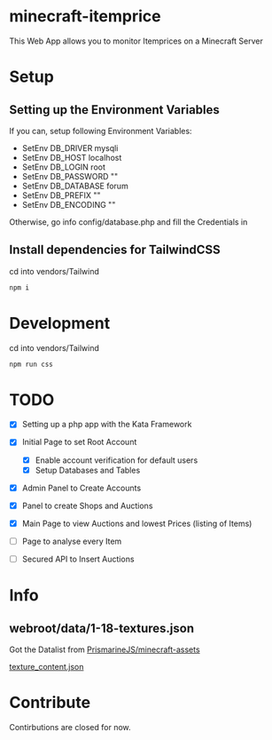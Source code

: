 # minecraft-itemprice

This Web App allows you to monitor Itemprices on a Minecraft Server

# Setup

## Setting up the Environment Variables

If you can, setup following Environment Variables:

- SetEnv DB_DRIVER mysqli
- SetEnv DB_HOST localhost
- SetEnv DB_LOGIN root
- SetEnv DB_PASSWORD ""
- SetEnv DB_DATABASE forum
- SetEnv DB_PREFIX ""
- SetEnv DB_ENCODING ""

Otherwise, go info config/database.php and fill the Credentials in

## Install dependencies for TailwindCSS

cd into vendors/Tailwind

```bash
npm i
```

# Development

cd into vendors/Tailwind

```bash
npm run css
```

# TODO

- [x] Setting up a php app with the Kata Framework

- [x] Initial Page to set Root Account

  - [x] Enable account verification for default users
  - [x] Setup Databases and Tables

- [x] Admin Panel to Create Accounts
- [x] Panel to create Shops and Auctions
- [x] Main Page to view Auctions and lowest Prices (listing of Items)
- [ ] Page to analyse every Item
- [ ] Secured API to Insert Auctions

# Info

## webroot/data/1-18-textures.json

Got the Datalist from [PrismarineJS/minecraft-assets](https://github.com/PrismarineJS/minecraft-assets)

[texture_content.json](https://github.com/PrismarineJS/minecraft-assets/blob/master/data/1.18.1/texture_content.json)

# Contribute

Contirbutions are closed for now.
